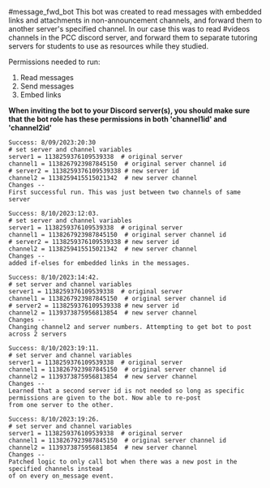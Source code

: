 #message_fwd_bot
This bot was created to read messages with embedded links and attachments in non-announcement channels, and forward them to another server's specified channel. In our case this was to read #videos channels in the PCC discord server, and forward them to separate tutoring servers for students to use as resources while they studied. 

Permissions needed to run:
1. Read messages
2. Send messages
3. Embed links


**When inviting the bot to your Discord server(s), you should make sure that the bot role has these permissions in both 'channel1id' and 'channel2id'**
~~~~~~~~~~~~~~~~~~~~~~~~~~~~~~~~~~~~~~~~~~~~~~~~~~~~~~~~~~~~~~~~~~~~~~~~~~~~~~~~~~
Success: 8/09/2023:20:30
# set server and channel variables
server1 = 1138259376109539338  # original server
channel1 = 1138267923987845150  # original server channel id
# server2 = 1138259376109539338 # new server id
channel2 = 1138259415515021342  # new server channel
Changes --
First successful run. This was just between two channels of same server

Success: 8/10/2023:12:03.
# set server and channel variables
server1 = 1138259376109539338  # original server
channel1 = 1138267923987845150  # original server channel id
# server2 = 1138259376109539338 # new server id
channel2 = 1138259415515021342  # new server channel
Changes --
added if-elses for embedded links in the messages.

Success: 8/10/2023:14:42.
# set server and channel variables
server1 = 1138259376109539338  # original server
channel1 = 1138267923987845150  # original server channel id
# server2 = 1138259376109539338 # new server id
channel2 = 1139373875956813854  # new server channel
Changes --
Changing channel2 and server numbers. Attempting to get bot to post across 2 servers

Success: 8/10/2023:19:11.
# set server and channel variables
server1 = 1138259376109539338  # original server
channel1 = 1138267923987845150  # original server channel id
channel2 = 1139373875956813854  # new server channel
Changes --
Learned that a second server id is not needed so long as specific permissions are given to the bot. Now able to re-post
from one server to the other.

Success: 8/10/2023:19:26.
# set server and channel variables
server1 = 1138259376109539338  # original server
channel1 = 1138267923987845150  # original server channel id
channel2 = 1139373875956813854  # new server channel
Changes --
Patched logic to only call bot when there was a new post in the specified channels instead
of on every on_message event.
